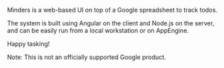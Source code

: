 Minders is a web-based UI on top of a Google spreadsheet to track todos.

The system is built using Angular on the client and Node.js on the server, and can be
easily run from a local workstation or on AppEngine.

Happy tasking!

Note: This is not an officially supported Google product.